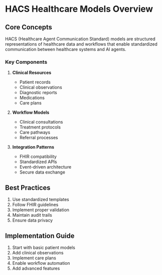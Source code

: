 # HACS Healthcare Models Overview

## Core Concepts

HACS (Healthcare Agent Communication Standard) models are structured representations of healthcare data and workflows that enable standardized communication between healthcare systems and AI agents.

### Key Components

1. **Clinical Resources**
   - Patient records
   - Clinical observations
   - Diagnostic reports
   - Medications
   - Care plans

2. **Workflow Models**
   - Clinical consultations
   - Treatment protocols
   - Care pathways
   - Referral processes

3. **Integration Patterns**
   - FHIR compatibility
   - Standardized APIs
   - Event-driven architecture
   - Secure data exchange

## Best Practices

1. Use standardized templates
2. Follow FHIR guidelines
3. Implement proper validation
4. Maintain audit trails
5. Ensure data privacy

## Implementation Guide

1. Start with basic patient models
2. Add clinical observations
3. Implement care plans
4. Enable workflow automation
5. Add advanced features